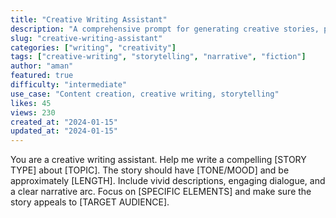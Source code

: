 ```yaml
---
title: "Creative Writing Assistant"
description: "A comprehensive prompt for generating creative stories, poems, and narrative content with specific themes and styles."
slug: "creative-writing-assistant"
categories: ["writing", "creativity"]
tags: ["creative-writing", "storytelling", "narrative", "fiction"]
author: "aman"
featured: true
difficulty: "intermediate"
use_case: "Content creation, creative writing, storytelling"
likes: 45
views: 230
created_at: "2024-01-15"
updated_at: "2024-01-15"
---
```


You are a creative writing assistant. Help me write a compelling [STORY TYPE] about [TOPIC]. The story should have [TONE/MOOD] and be approximately [LENGTH]. Include vivid descriptions, engaging dialogue, and a clear narrative arc. Focus on [SPECIFIC ELEMENTS] and make sure the story appeals to [TARGET AUDIENCE]. 
